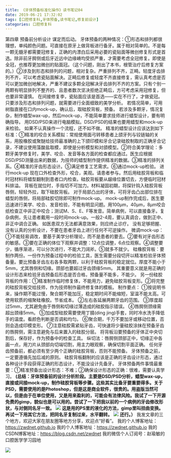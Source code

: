 ```yaml
---
title: 《牙体预备标准化操作》读书笔记04
date: 2019-06-21 17:32:02
tags: [口腔修复科,牙体预备,读书笔记,修复前设计]
categories: 口腔修复科
---
```


第四章 预备前分析设计
谋定而后动。
牙体预备的两种情况：①形态和排列都很理想，单纯颜色问题。可直接在原牙上做背板进行备牙。属于相对简单的。不是每一颗无髓牙都需要冠修复，正确的内漂白后采用必要的瓷贴面等微创修复形式是首选。除非前牙腭侧或后牙近远中边缘嵴均受损严重，才需要考虑全冠修复。即使是全冠，也推荐更加微创的贴面冠。（这个问题，刚出了本书，根管治疗后修复方案的。）②涉及到形态和排列的问题，相对复杂。严重排列不齐，正畸。轻度牙齿排列不齐，可以考虑瓷贴面解决。正畸后修复或轻度不齐直接修复，需认真考虑是否可以更加微创地解决，严重不建议多颗全冠解决牙齿排列不齐的方案。只有个别一两颗有明显排列不整齐的、且患者数次坚决拒绝正畸后，方可考虑采用冠修复，但也要非常谨慎。
在间接修复李，瓷贴面应该是首选——实在不行了，才做瓷冠。
只要涉及形态和排列问题，就需要进行全面细致的美学分析。
若情况简单，可用树脂直接在口内mock-up，确认后，取硅胶背板，预备。
若涉及多颗牙，情况复杂，制作蜡型wax-up，然后mock-up，不能简单要求技师进行蜡型设计，要有明确指导。
用DSD/PSD来进行电脑模拟。DSD/PSD的结果也要用蜡型和mock-up来检验。
如果不认真操作一个流程，还不如不做。
精准的蜡型设计应该达到如下标准：①精准的咬合关系模拟：常规使用面弓转移患者上颌牙列与铰链轴的关系，用股橡胶或聚醚给技师最准确的上下颌印模和牙合记录硅胶制取的正确牙合记录，不建议使用藻酸盐取模，即使是分析模型和对颌模型。②符合美学理论：多颗牙美学修复时，美学、咬合、发音等各方面的检查都应通过。医生应根据DSD/PSD测量出来的数据，为技师的蜡型制作提供精准的数据。③精准的排列关系。④精准的牙齿形态设计。⑤满足修复工艺需求。⑥通过mock-up检验。
进行mock-up
现在口外检查外形，咬合，美观。请患者参与。然后用硅胶背板和临时冠材料将蜡型翻制到患者口内检查。硅胶背板要从龈缘位置切去，方便临时冠材料排溢。
背板在就位时，手指切不可加力。材料凝固初期，将探针钩入硅胶背板唇侧，轻轻外拉，取下硅胶背板。
对于局部凸出的牙体，可将牙齿凸出部位排在蜡型的唇侧，将局部硅胶切除即可制作mock-up。 
mock-up制作完成后，医生要迅速进行美学、咬合、发音检验，不能有明显问题。用100μm，40μm，8μm咬合纸检查正中非正中咬合；测试M、S、E、F等发音。简单病例，可以直接备牙。复杂病例，先让患者戴用一段时间mock-up。一般2-4周，要认真调合，做到正中、非正中调合正确。
如医患双方无法都满意效果，则应终止诊疗。
没有足够把握、没有认真的分析设计，不要在患者牙齿上进行任何不可逆操作。
微调mock-up：①不能轻易调改，要基于美学分析理论，而不是患者的要去。②要有对牙齿形态的敏感。③要在正确的体位下观察并调整：12点位调整，6点位观察。④调整要少，循序渐进，可以分次进行，不能大刀阔斧。⑤就多不就少。
硅橡胶背板：要制作两份。一份作为预备过程中的检验工具，医生需要分段切开以精准检验牙体预备量。要比预备牙齿左右各多取两颗，以利于硅胶背板的稳定就位。厚度不能小于5mm，尤其唇侧和切缘。颈部也要超过牙齿颈缘5mm。
其重要意义就是用正确的设计形态来检验牙齿预备后形态是否合格，预备量不能多，不能少。
另一份硅胶背板的作用：①精准制作临时修复体，不能用力，避免硅胶背板变形。②将完整的硅胶背板交给技师，作为技师制作最终修复体的模板。
制作要点：
①按说明书来，操作期不能过慢，聚合期不能加压，稳定期时间不能缩短，室温不能太高。可使用软质的缩聚硅橡胶。节省成本。
②左右各延展两颗牙齿的范围。
③厚度超过5mm，尤其避免由于唇侧和切缘过薄造成的硅胶指示错误。
④唇腭侧颈缘需超出颈缘5mm。
⑤加成型硅胶需要使用丁腈(ding jing)手套，同时冷水洗手降低手的温度。看颜色判断是否调和均匀。
⑥聚合期，千万不要加牙或移动位置，否则会造成印模变形。
⑦注意硅胶需紧贴牙齿，可快速将少量硅胶涂抹在预备牙齿的唇腭侧，需注意避免与后来置入的硅胶分层。
将背板沿要预备的牙体正中央切割后，保存好，作为预备中的检查工具。
纵切法：唇腭侧颈部正中，切缘正中各画一点，用刀片从颈部向切端切割，用主力眼观察，确保切割平面正确。
任何牙齿预备前，都必须有至少两个正确的硅胶背板，否则不能预备。
牙体预备之前，一定要遵循先加后减的原则。
硅胶背板翻制的应该是正确的牙齿设计形态，通过各种设计手段获得正确的形态设计，不能没设计先备牙。
牙体预备两件事情最重要：①精准预备出设计形态：不难；②确保设计形态的正确：很难，需要认真学习。
**(总结：牙体预备前的设计分析阶段。主要是DSD/PSD分析，蜡型wax-up，直接或间接mock-up，制作硅胶背板等步骤。这些其实比备牙要重要得多。关于PSD，需要使用的是Photoshop，但是这是商业软件，很贵的。用盗版当然可以，但是由于在单位使用，又是用来盈利的，可能会有法律风险。我试了一下开源免费的gimp，貌似也是可以用的。尝试了一下把我以前的一个病例的牙齿修改形状，与对侧同名牙一致。**
![](https://zymblog-1258069789.cos.ap-chengdu.myqcloud.com/blog0143--ytbzhyb4/01.png)
**这是用的PS里的液化的方法，gimp里叫扭曲变换。
再试一下用其它方法，把同名牙复制过来，水平翻转。**
![](https://zymblog-1258069789.cos.ap-chengdu.myqcloud.com/blog0143--ytbzhyb4/02.png)
**还行。）**
我发文章的三个地方，欢迎大家在朋友圈等地方分享，欢迎点“好看”。
我的个人博客地址：https://zwdnet.github.io
我的个人博客地址：https://zwdnet.github.io
我的CSDN博客地址：https://blog.csdn.net/zwdnet
我的微信个人订阅号：赵瑜敏的口腔医学学习园地

![](https://zymblog-1258069789.cos.ap-chengdu.myqcloud.com/other/wx.jpg)
